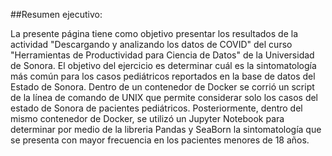 ##Resumen ejecutivo:

La presente página tiene como objetivo presentar los resultados de la actividad "Descargando y analizando los datos de COVID" del curso "Herramientas de Productividad para Ciencia de Datos" de la Universidad de Sonora.
El objetivo del ejercicio es determinar cuál es la sintomatología más común para los casos pediátricos reportados en la base de datos del Estado de Sonora.
Dentro de un contenedor de Docker se corrió un script de la línea de comando de UNIX que permite considerar solo los casos del estado de Sonora de pacientes pediátricos.
Posteriormente, dentro del mismo contenedor de Docker, se utilizó un Jupyter Notebook para determinar por medio de la libreria Pandas y SeaBorn la sintomatología que se presenta con mayor frecuencia en los pacientes menores de 18 años.
